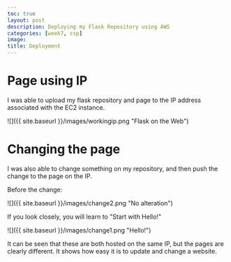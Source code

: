 ```yaml
---
toc: true
layout: post
description: Deploying my Flask Repository using AWS
categories: [week7, csp]
image: 
title: Deployment
---
```


# Page using IP

I was able to upload my flask repository and page to the IP address associated with the EC2 instance.

![]({{ site.baseurl }}/images/workingip.png "Flask on the Web")

# Changing the page

I was also able to change something on my repository, and then push the change to the page on the IP.

Before the change:

![]({{ site.baseurl }}/images/change2.png "No alteration")

If you look closely, you will learn to "Start with Hello!"

![]({{ site.baseurl }}/images/change1.png "Hello!")

It can be seen that these are both hosted on the same IP, but the pages are clearly different. It shows how easy it is to update and change a website.
